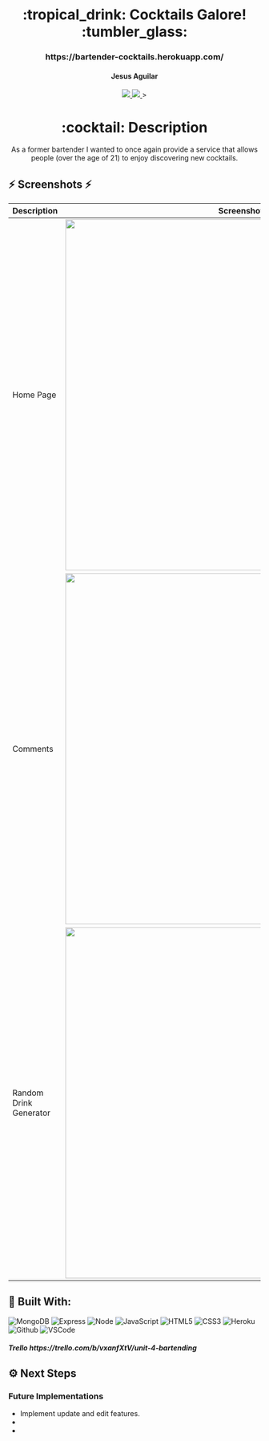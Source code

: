 <div align="center">
<h1>
:tropical_drink: Cocktails Galore! :tumbler_glass:
</h1>

<h3>https://bartender-cocktails.herokuapp.com/</h3>

<h4>Jesus Aguilar</h4>

<a href="https://www.linkedin.com/in/jesusaguilarvf39/" target="_blank">
<img 
  src="https://img.shields.io/badge/-jesusaguilarvf39-blue?style=flat&logo=Linkedin&logoColor=white">
</a>

<a href="https://aaguilarvf39@gmail.com" target="_blank">
<img 
  src="https://img.shields.io/badge/-aaguilarvf39-Gmail-D14836?style=badge&logo=gmail&logoColor=white">
</a>>

 <h1>:cocktail: Description</h1>

<p>
As a former bartender I wanted to once again provide a service that allows people (over the age of 21) to enjoy discovering new cocktails.
</p>

</div>

## :zap: Screenshots :zap:
| Description | Screenshot |
|------------ | ------------|
| Home Page | <img src="" width="700"> |
| Comments| <img src="" width="700"> |
| Random Drink Generator | <img src="" width="700"> |

## :battery: Built With:
![MongoDB](https://img.shields.io/badge/-MongoDB-333?style=flat&logo=mongodb)
![Express](https://img.shields.io/badge/-Express-333?style=flat&logo=express)
![Node](https://img.shields.io/badge/-Node.js-333?style=flat&logo=node.js)
![JavaScript](https://img.shields.io/badge/-JavaScript-333?style=flat&logo=javascript) 
![HTML5](https://img.shields.io/badge/-HTML5-333?style=flat&logo=html5)
![CSS3](https://img.shields.io/badge/-CSS-333?style=flat&logo=css3)
![Heroku](https://img.shields.io/badge/-Heroku-333?style=flat&logo=heroku)
![Github](https://img.shields.io/badge/-GitHub-333?style=flat&logo=github)
![VSCode](https://img.shields.io/badge/-VS_Code-333?style=flat&logo=visualstudio)

<h5>Trello
https://trello.com/b/vxanfXtV/unit-4-bartending
</h5>

## :gear: Next Steps
### Future Implementations
-  Implement update and edit features.
-  
-  